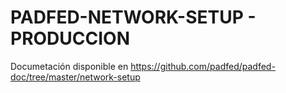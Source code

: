 # PADFED-NETWORK-SETUP - PRODUCCION

Documetación disponible en https://github.com/padfed/padfed-doc/tree/master/network-setup
